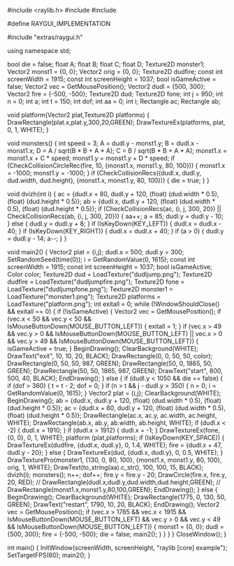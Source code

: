 #include <raylib.h>
#include <ctime>
#include <iostream>

#define RAYGUI_IMPLEMENTATION

#include "extras/raygui.h"

using namespace std;


bool die = false;
float A;
float B;
float C;
float D;
Texture2D monster1;
Vector2 monst1 = {0, 0};
Vector2 orig = {0, 0};
Texture2D dudfire;
const int screenWidth = 1915;
const int screenHeight = 1037;
bool isGameActive = false;
Vector2 vec = GetMousePosition();
Vector2 dudl = {500, 300};
Vector2 fire = {-500, -500};
Texture2D dud;
Texture2D fone;
int j = 950;
int n = 0;
int a;
int t = 150;
int dof;
int aa = 0;
int i;
Rectangle ac;
Rectangle ab;


void platform(Vector2 plat,Texture2D platforms) {
DrawRectangle(plat.x,plat.y,300,20,GREEN);
DrawTextureEx(platforms, plat, 0, 1, WHITE);
}

void monsters() {
int speed = 3;
A = dudl.y - monst1.y;
B = dudl.x - monst1.x;
D = A / sqrt(B * B + A * A);
C = B / sqrt(B * B + A * A);
monst1.x = monst1.x + C * speed;
monst1.y = monst1.y + D * speed;
if (CheckCollisionCircleRec(fire, 10, {monst1.x, monst1.y, 80, 100})) {
monst1.x = -1000;
monst1.y = -1000;
}
if (CheckCollisionRecs({dudl.x, dudl.y, dud.width, dud.height}, {monst1.x, monst1.y, 80, 100})) {
die = true;
}
}

void dvizh(int i) {
ac = {dudl.x + 80, dudl.y + 120, (float) (dud.width * 0.5), (float) (dud.height * 0.5)};
ab = {dudl.x, dudl.y + 120, (float) (dud.width * 0.5), (float) (dud.height * 0.5)};
if (CheckCollisionRecs(ac, {i, j, 300, 20}) || CheckCollisionRecs(ab, {i, j, 300, 20})) {
aa++;
a = 85;
dudl.y = dudl.y - 10;
} else {
dudl.y = dudl.y + 8;
}
if (IsKeyDown(KEY_LEFT)) {
dudl.x = dudl.x - 40;
}
if (IsKeyDown(KEY_RIGHT)) {
dudl.x = dudl.x + 40;
}
if (a > 0) {
dudl.y = dudl.y - 14;
a--;
}
}

void main2() {
Vector2 plat = {i,j};
dudl.x = 500;
dudl.y = 300;
SetRandomSeed(time(0));
i = GetRandomValue(0, 1615);
const int screenWidth = 1915;
const int screenHeight = 1037;
bool isGameActive;
Color color;
Texture2D dud = LoadTexture("dudljump.png");
Texture2D dudfire = LoadTexture("dudljumpfire.png");
Texture2D fone = LoadTexture("dudljumpfone.png");
Texture2D monster1 = LoadTexture("monster1.png");
Texture2D platforms = LoadTexture("platform.png");
int exitall = 0;
while (!WindowShouldClose() && exitall == 0) {
if (!isGameActive) {
Vector2 vec = GetMousePosition();
if (vec.x < 50 && vec.y < 50 && IsMouseButtonDown(MOUSE_BUTTON_LEFT)) {
exitall = 1;
}
if (vec.x > 49 && vec.y > 0 && IsMouseButtonDown(MOUSE_BUTTON_LEFT) ||
vec.x > 0 && vec.y > 49 && IsMouseButtonDown(MOUSE_BUTTON_LEFT)) {
isGameActive = true;
}
BeginDrawing();
ClearBackground(WHITE);
DrawText("exit", 10, 10, 20, BLACK);
DrawRectangle(0, 0, 50, 50, color);
DrawRectangle(0, 50, 50, 987, GREEN);
DrawRectangle(50, 0, 1865, 50, GREEN);
DrawRectangle(50, 50, 1865, 987, GREEN);
DrawText("start", 800, 500, 40, BLACK);
EndDrawing();
} else {
if (dudl.y < 1050 && die == false) {
if (dof > 360) {
t = t - 2;
dof = 0;
}
if (n > t && j - dudl.y > 350) {
n = 0;
i = GetRandomValue(0, 1615);
}
Vector2 plat = {i,j};
ClearBackground(WHITE);
BeginDrawing();
ab = {dudl.x, dudl.y + 120, (float) (dud.width * 0.5), (float) (dud.height * 0.5)};
ac = {dudl.x + 80, dudl.y + 120, (float) (dud.width * 0.5), (float) (dud.height * 0.5)};
DrawRectangle(ac.x, ac.y, ac.width, ac.height, WHITE);
DrawRectangle(ab.x, ab.y, ab.width, ab.height, WHITE);
if (dudl.x < -2) {
dudl.x = 1910;
}
if (dudl.x > 1912) {
dudl.x = -1;
}
DrawTextureEx(fone, {0, 0}, 0, 1, WHITE);
platform (plat,platforms);
if (IsKeyDown(KEY_SPACE)) {
DrawTextureEx(dudfire, {dudl.x, dudl.y}, 0, 1.4, WHITE);
fire = {dudl.x + 47, dudl.y - 20};
} else {
DrawTextureEx(dud, {dudl.x, dudl.y}, 0, 0.5, WHITE);
}
DrawTexturePro(monster1, {130, 0, 80, 100}, {monst1.x, monst1.y, 80, 100}, orig, 1, WHITE);
DrawText(to_string(aa).c_str(), 100, 100, 15, BLACK);
dvizh(i);
monsters();
n++;
dof++;
fire.y = fire.y - 20;
DrawCircle(fire.x, fire.y, 20, RED);
// DrawRectangle(dudl.x,dudl.y,dud.width,dud.height,GREEN);
// DrawRectangle(monst1.x,monst1.y,80,100,GREEN);
EndDrawing();
} else {
BeginDrawing();
ClearBackground(WHITE);
DrawRectangle(1775, 0, 130, 50, GREEN);
DrawText("restart", 1790, 10, 20, BLACK);
EndDrawing();
Vector2 vec = GetMousePosition();
if (vec.x > 1785 && vec.x < 1915 && IsMouseButtonDown(MOUSE_BUTTON_LEFT) &&
vec.y > 0 && vec.y < 49 && IsMouseButtonDown(MOUSE_BUTTON_LEFT)) {
monst1 = {0, 0};
dudl = {500, 300};
fire = {-500, -500};
die = false;
main2();
}
}
}
}
CloseWindow();
}

int main() {
InitWindow(screenWidth, screenHeight, "raylib [core] example");
SetTargetFPS(60);
main2();
}